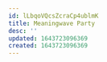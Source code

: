 ```yaml
---
id: lLbqoVQcsZcraCp4ublmK
title: Meaningwave Party
desc: ''
updated: 1643723096369
created: 1643723096369
---
```



